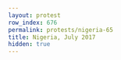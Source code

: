 ```yaml
---
layout: protest
row_index: 676
permalink: protests/nigeria-65
title: Nigeria, July 2017
hidden: true
---
```

